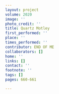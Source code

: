 ```yaml
---
layout: project
volume: 2020
image: ''
photo_credit: ''
title: Quartz Motley
first_performed: ''
place: ''
times_performed: ''
contributor: END OF ME
collaborators: []
home: ''
links: []
contact: ''
footnote: ''
tags: []
pages: 660-661

---
```




